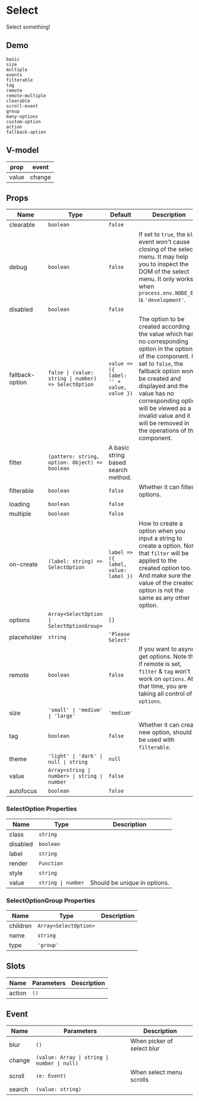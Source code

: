 # Select
Select something!
## Demo
```demo
basic
size
multiple
events
filterable
tag
remote
remote-multiple
clearable
scroll-event
group
many-options
custom-option
action
fallback-option
```
## V-model
|prop|event|
|-|-|
|value|change|

## Props
|Name|Type|Default|Description|
|-|-|-|-|
|clearable|`boolean`|`false`||
|debug|`boolean`|`false`|If set to `true`, the `blur` event won't cause closing of the select menu. It may help you to inspect the DOM of the select menu. It only works when `process.env.NODE_ENV` is `'development'`.|
|disabled|`boolean`|`false`||
|fallback-option|`false \| (value: string \| number) => SelectOption`|`value => ({ label: '' + value, value })`|The option to be created according the value which has no corresponding option in the options of the component. If set to `false`, the fallback option won't be created and displayed and the value has no corresponding option will be viewed as a invalid value and it will be removed in the operations of the component.|
|filter|`(pattern: string, option: Object) => boolean`|A basic string based search method.||
|filterable|`boolean`|`false`|Whether it can filter options.|
|loading|`boolean`|`false`||
|multiple|`boolean`|`false`||
|on-create|`(label: string) => SelectOption`|`label => ({ label, value: label })`|How to create a option when you input a string to create a option. Note that `filter` will be applied to the created option too. And make sure the value of the created option is not the same as any other option.|
|options|`Array<SelectOption \| SelectOptionGroup>`|`[]`||
|placeholder|`string`|`'Please Select'`||
|remote|`boolean`|`false`|If you want to async get options. Note that if remote is set, `filter` & `tag` won't work on `options`. At that time, you are taking all control of `options`.|
|size|`'small' \| 'medium' \| 'large'`|`'medium'`||
|tag|`boolean`|`false`|Whether it can create new option, should be used with `filterable`.|
|theme|`'light' \| 'dark' \| null \| string`|`null`||
|value|`Array<string \| number> \| string \| number`|`false`||
|autofocus|`boolean`|`false`||

### SelectOption Properties
|Name|Type|Description|
|-|-|-|
|class|`string`||
|disabled|`boolean`||
|label|`string`||
|render|`Function`||
|style|`string`||
|value|`string \| number`|Should be unique in options.|

### SelectOptionGroup Properties
|Name|Type|Description|
|-|-|-|
|children|`Array<SelectOption>`||
|name|`string`||
|type|`'group'`||

## Slots
|Name|Parameters|Description|
|-|-|-|
|action|`()`||

## Event
|Name|Parameters|Description|
|-|-|-|
|blur|`()`|When picker of select blur|
|change|`(value: Array \| string \| number \| null)`||
|scroll|`(e: Event)`|When select menu scrolls|
|search|`(value: string)`||



